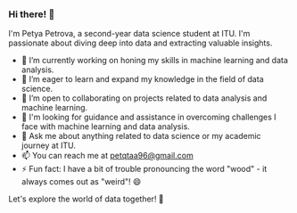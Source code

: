 ### Hi there! 👋

I'm Petya Petrova, a second-year data science student at ITU. I'm passionate about diving deep into data and extracting valuable insights.

- 🔭 I’m currently working on honing my skills in machine learning and data analysis.
- 🌱 I’m eager to learn and expand my knowledge in the field of data science.
- 👯 I’m open to collaborating on projects related to data analysis and machine learning.
- 🤔 I'm looking for guidance and assistance in overcoming challenges I face with machine learning and data analysis.
- 💬 Ask me about anything related to data science or my academic journey at ITU.
- 📫 You can reach me at petqtaa96@gmail.com
- ⚡ Fun fact: I have a bit of trouble pronouncing the word "wood" - it always comes out as "weird"! 😄


Let's explore the world of data together! 🚀
